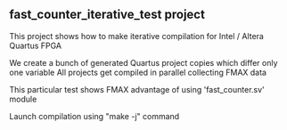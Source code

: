 
fast_counter_iterative_test project
-----------------------------------

This project shows how to make iterative compilation for Intel / Altera Quartus FPGA

We create a bunch of generated Quartus project copies which differ only one variable
All projects get compiled in parallel collecting FMAX data

This particular test shows FMAX advantage of using 'fast_counter.sv' module

Launch compilation using "make -j" command

